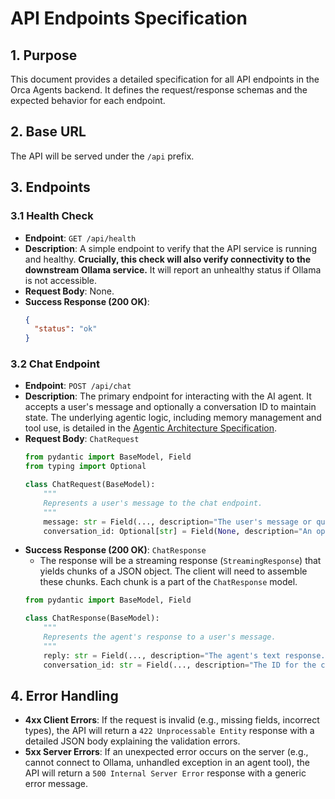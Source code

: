 # API Endpoints Specification

## 1. Purpose

This document provides a detailed specification for all API endpoints in the Orca Agents backend. It defines the request/response schemas and the expected behavior for each endpoint.

## 2. Base URL

The API will be served under the `/api` prefix.

## 3. Endpoints

### 3.1 Health Check

- **Endpoint**: `GET /api/health`
- **Description**: A simple endpoint to verify that the API service is running and healthy. **Crucially, this check will also verify connectivity to the downstream Ollama service.** It will report an unhealthy status if Ollama is not accessible.
- **Request Body**: None.
- **Success Response (200 OK)**:
  ```json
  {
    "status": "ok"
  }
  ```

### 3.2 Chat Endpoint

- **Endpoint**: `POST /api/chat`
- **Description**: The primary endpoint for interacting with the AI agent. It accepts a user's message and optionally a conversation ID to maintain state. The underlying agentic logic, including memory management and tool use, is detailed in the [Agentic Architecture Specification](agentic_architecture.md).
- **Request Body**: `ChatRequest`
  ```python
  from pydantic import BaseModel, Field
  from typing import Optional

  class ChatRequest(BaseModel):
      """
      Represents a user's message to the chat endpoint.
      """
      message: str = Field(..., description="The user's message or query.")
      conversation_id: Optional[str] = Field(None, description="An optional ID to maintain conversational context.")
  ```
- **Success Response (200 OK)**: `ChatResponse`
  - The response will be a streaming response (`StreamingResponse`) that yields chunks of a JSON object. The client will need to assemble these chunks. Each chunk is a part of the `ChatResponse` model.
  ```python
  from pydantic import BaseModel, Field

  class ChatResponse(BaseModel):
      """
      Represents the agent's response to a user's message.
      """
      reply: str = Field(..., description="The agent's text response.")
      conversation_id: str = Field(..., description="The ID for the current conversation, to be used in subsequent requests.")
  ```

## 4. Error Handling

- **4xx Client Errors**: If the request is invalid (e.g., missing fields, incorrect types), the API will return a `422 Unprocessable Entity` response with a detailed JSON body explaining the validation errors.
- **5xx Server Errors**: If an unexpected error occurs on the server (e.g., cannot connect to Ollama, unhandled exception in an agent tool), the API will return a `500 Internal Server Error` response with a generic error message. 